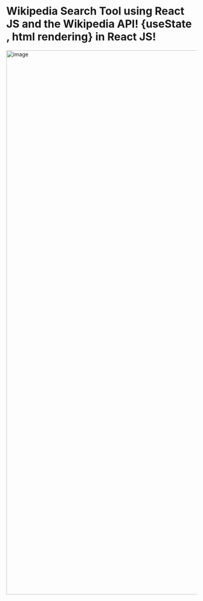 # Wikipedia Search Tool using React JS and the Wikipedia API! {useState , html rendering} in React JS!
<img width="1440" alt="image" src="https://user-images.githubusercontent.com/12700182/129785966-a2afd83e-806e-4503-8da0-4c129968f2bb.png">


